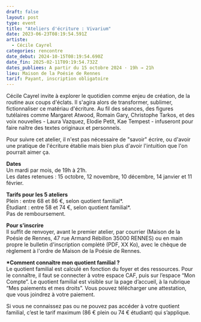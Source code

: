 ```yaml
---
draft: false
layout: post
type: event
title: "Ateliers d'écriture : Vivarium"
date: 2023-06-23T08:19:54.591Z
artiste:
  - Cécile Cayrel
categories: rencontre
date_debut: 2024-10-15T08:19:54.690Z
date_fin: 2025-02-11T09:19:54.732Z
dates_publiees: A partir du 15 octobre 2024 · 19h → 21h
lieu: Maison de la Poésie de Rennes
tarif: Payant, inscription obligatoire
---
```

Cécile Cayrel invite à explorer le quotidien comme enjeu de création, de la routine aux coups d'éclats. Il s'agira alors de transformer, sublimer, fictionnaliser ce matériau d'écriture. Au fil des séances, des figures tutélaires comme Margaret Atwood, Romain Gary, Christophe Tarkos, et des voix nouvelles - Laura Vazquez, Elodie Petit, Kae Tempest - infuseront pour faire naître des textes originaux et personnels.

Pour suivre cet atelier, il n'est pas nécessaire de "savoir" écrire, ou d'avoir une pratique de l'écriture établie mais bien plus d'avoir l'intuition que l'on pourrait aimer ça. 

**Dates**\
Un mardi par mois, de 19h à 21h.\
Les dates retenues : 15 octobre, 12 novembre, 10 décembre, 14 janvier et 11 février.

**Tarifs pour les 5 ateliers**\
Plein : entre 68 et 86 €, selon quotient familial*.\
Étudiant : entre 58 et 74 €, selon quotient familial*.\
Pas de remboursement.

**Pour s’inscrire**\
Il suffit de renvoyer, avant le premier atelier, par courrier (Maison de la Poésie de Rennes, 47 rue Armand Rébillon 35000 RENNES) ou en main propre le bulletin d'inscription complété (PDF, XX Ko), avec le chèque de règlement à l'ordre de Maison de la Poésie de Rennes.

**\*Comment connaître mon quotient familial ?**\
Le quotient familial est calculé en fonction du foyer et des ressources. Pour le connaître, il faut se connecter à votre espace CAF, puis sur l’espace “Mon Compte”. Le quotient familial est visible sur la page d’accueil, à la rubrique “Mes paiements et mes droits”. Vous pouvez télécharger une attestation, que vous joindrez à votre paiement.

Si vous ne connaissez pas ou ne pouvez pas accéder à votre quotient familial, c’est le tarif maximum (86 € plein ou 74 € étudiant) qui s’applique.